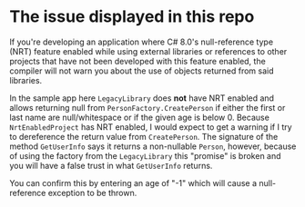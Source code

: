 # The issue displayed in this repo

If you're developing an application where C# 8.0's null-reference type (NRT) feature enabled while using external libraries or references to other projects that have not been developed with this feature enabled, the compiler will not warn you about the use of objects returned from said libraries.

In the sample app here `LegacyLibrary` does **not** have NRT enabled and allows returning null from `PersonFactory.CreatePerson` if either the first or last name are null/whitespace or if the given age is below 0. Because `NrtEnabledProject` has NRT enabled, I would expect to get a warning if I try to dereference the return value from `CreatePerson`. The signature of the method `GetUserInfo` says it returns a non-nullable `Person`, however, because of using the factory from the `LegacyLibrary` this "promise" is broken and you will have a false trust in what `GetUserInfo` returns.

You can confirm this by entering an age of "-1" which will cause a null-reference exception to be thrown.